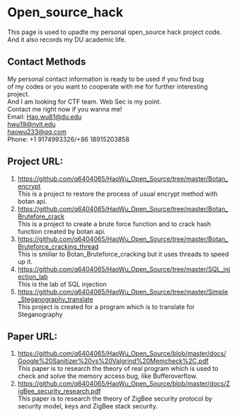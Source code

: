 # Open_source_hack
This page is used to upadte my personal open_source hack project code.        
And it also records my DU academic life.

## Contact Methods
My personal contact information is ready to be used if you find bug    
of my codes or you want to cooperate with me for further interesting project.                                                        
And I am looking for CTF team. Web Sec is my point.     
Contact me right now if you wanna me!    
Email: Hao.wu81@du.edu                    
hwu19@nyit.edu                          
haowu233@qq.com             
Phone: +1 9174993326/+86 18915203858

## Project URL:
   1. https://github.com/q6404065/HaoWu_Open_Source/tree/master/Botan_encrypt    
   This is a project to restore the process of usual encrypt method with botan api.
   2. https://github.com/q6404065/HaoWu_Open_Source/tree/master/Botan_Brutefore_crack   
   This is a project to create a brute force function and to crack hash function created by botan api.
   3. https://github.com/q6404065/HaoWu_Open_Source/tree/master/Botan_Bruteforce_cracking_thread   
   This is smiliar to Botan_Bruteforce_cracking but it uses threads to speed up it.
   4. https://github.com/q6404065/HaoWu_Open_Source/tree/master/SQL_injection_lab    
   This is the lab of SQL injection
   5. https://github.com/q6404065/HaoWu_Open_Source/tree/master/Simple_Steganography_translate   
   This project is created for a program which is to translate for Steganography
## Paper URL:   
   1. https://github.com/q6404065/HaoWu_Open_Source/blob/master/docs/Google%20Sanitizer%20vs%20Valgrind%20Memcheck%2C.pdf    
   This paper is to research the theory of real program which is used to check and solve the memory access bug, like Bufferoverflow.
   2. https://github.com/q6404065/HaoWu_Open_Source/blob/master/docs/ZigBee_security_research.pdf    
   This paper is to research the theory of ZigBee security protocol by security model, keys and ZigBee stack security.
